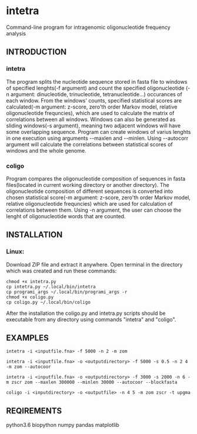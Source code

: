# intetra
Command-line program for intragenomic oligonucleotide frequency analysis
## INTRODUCTION
### intetra
The program splits the nucleotide sequence stored in fasta file to windows of specified lenghts(-f argument) and count the specified oligonucleotide (-n argument: dinucleotide, trinucleotide, tetranucleotide...) occurances of each window. From the windows' counts, specified statistical scores are calculated(-m argument: z-score, zero'th order Markov model, relative oligonucleotide frequncies), which are used to calculate the matrix of correlations between all windows. Windows can also be generated as sliding windows(-s argument), meaning two adjacent windows will have some overlapping sequence. Program can create windows of varius lenghts in one execution using arguments --maxlen and --minlen.
Using --autocorr argument will calculate the correlations between statistical scores of windows and the whole genome.

### coligo
Program compares the oligonucleotide composition of sequences in fasta files(located in current working directory or another directory). The oligonucleotide composition of different sequences is converted into chosen statistical score(-m argument: z-score, zero'th order Markov model, relative oligonucleotide frequncies) which are used for calculation of correlations between them. Using -n argument, the user can choose the lenght of oligonucleotide words that are counted.

## INSTALLATION
### Linux:
Download ZIP file and extract it anywhere. Open terminal in the directory which was created and run these commands:
```
chmod +x intetra.py
cp intetra.py ~/.local/bin/intetra
cp programi_args ~/.local/bin/programi_args -r
chmod +x coligo.py
cp coligo.py ~/.local/bin/coligo
```

After the installation the coligo.py and intetra.py scripts should be executable from any directory using commands "intetra" and "coligo".

## EXAMPLES
`intetra -i <inputfile.fna> -f 5000 -n 2 -m zom`

`intetra -i <inputfile.fna> -o <outputdirectory> -f 5000 -s 0.5 -n 2 4 -m zom --autocoor`

`intetra -i <inputfile.fna> -o <outputdirectory> -f 3000 -s 2000 -n 6 -m zscr zom --maxlen 300000 --minlen 30000 --autocoor --blockfasta`

`coligo -i <inputdirectory> -o <outputfile> -n 4 5 -m zom zscr -t upgma`


## REQIREMENTS
  python3.6
  biopython
  numpy
  pandas
  matplotlib
